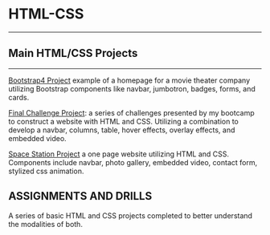 # HTML-CSS
  ---
## Main HTML/CSS Projects
---

[Bootstrap4 Project](https://github.com/esievaughn/HTML-CSS/tree/main/projects/bootstrap4_project)
 example of a homepage for a movie theater company utilizing Bootstrap components like navbar, jumbotron, badges, forms, and cards. 
  

[Final Challenge Project](https://github.com/esievaughn/HTML-CSS/tree/main/projects/final%20-challege-project): a series of challenges presented by my bootcamp to construct a website with HTML and CSS. Utilizing a combination to develop a navbar, columns, table, hover effects, overlay effects, and embedded video.
  

[Space Station Project](https://github.com/esievaughn/HTML-CSS/tree/main/projects/spacestation) a one page website utilizing HTML and CSS. Components include navbar, photo gallery, embedded video, contact form, stylized css animation. 


## ASSIGNMENTS AND DRILLS

A series of basic HTML and CSS projects completed to better understand the modalities of both. 
